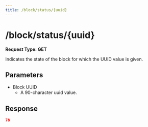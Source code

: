 ```yaml
---
title: /block/status/{uuid}
---
```


# /block/status/{uuid}

**Request Type: GET**

Indicates the state of the block for which the UUID value is given.

## Parameters

- Block UUID
  - A 90-character uuid value.

## Response

```json
78
```
